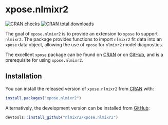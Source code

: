 # xpose.nlmixr2

<!-- badges: start -->
[![CRAN checks](https://cranchecks.info/badges/summary/xpose.nlmixr2)](https://cran.r-project.org/web/checks/check_results_xpose.nlmixr2.html)
[![CRAN total downloads](https://cranlogs.r-pkg.org/badges/grand-total/xpose.nlmixr2)](https://cran.r-project.org/package=xpose.nlmixr2)
<!-- badges: end -->

The goal of `xpose.nlmixr2` is to provide an extension to `xpose` to
support `nlmixr2`. The package provides functions to import `nlmixr2`
fit data into an `xpose` data object, allowing the use of `xpose` for
`nlmixr2` model diagnostics.

The excellent `xpose` package can be found on [CRAN](https://cran.r-project.org/package=xpose) or on 
[GitHub](https://github.com/UUPharmacometrics/xpose), and is a
prerequisite for using `xpose.nlmixr2`.

## Installation

You can install the released version of `xpose.nlmixr2` from [CRAN](https://CRAN.R-project.org) with:

``` r
install.packages("xpose.nlmixr2")
```

Alternatively, the development version can be installed from [GitHub](https://github.com/nlmixr2/xpose.nlmixr2):

``` r
devtools::install_github("nlmixr2/xpose.nlmixr2")
```


